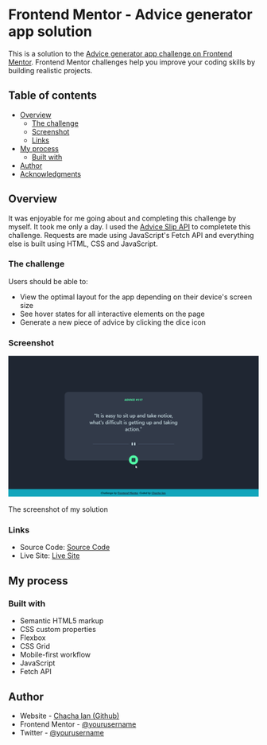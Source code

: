 # Frontend Mentor - Advice generator app solution

This is a solution to the [Advice generator app challenge on Frontend Mentor](https://www.frontendmentor.io/challenges/advice-generator-app-QdUG-13db). Frontend Mentor challenges help you improve your coding skills by building realistic projects.

## Table of contents

- [Overview](#overview)
  - [The challenge](#the-challenge)
  - [Screenshot](#screenshot)
  - [Links](#links)
- [My process](#my-process)
  - [Built with](#built-with)
- [Author](#author)
- [Acknowledgments](#acknowledgments)


## Overview
It was enjoyable for me going about and completing this challenge by myself. It took me only a day. I used the [Advice Slip API](https://api.adviceslip.com) to completete this challenge. Requests are made using JavaScript's Fetch API and everything else is built using HTML, CSS and JavaScript.

### The challenge

Users should be able to:

- View the optimal layout for the app depending on their device's screen size
- See hover states for all interactive elements on the page
- Generate a new piece of advice by clicking the dice icon

### Screenshot
![Design preview](./design/AdviceGenerator.png)

The screenshot of my solution

### Links

- Source Code: [Source Code](https://github.com/Dezynre/Advice-Generator-App)
- Live Site: [Live Site](https://dezynre.github.io/Advice-Generator-App/)

## My process

### Built with

- Semantic HTML5 markup
- CSS custom properties
- Flexbox
- CSS Grid
- Mobile-first workflow
- JavaScript
- Fetch API



## Author

- Website - [Chacha Ian (Github)](https://github.com/Dezynre)
- Frontend Mentor - [@yourusername](https://www.frontendmentor.io/profile/Dezynre)
- Twitter - [@yourusername](https://www.twitter.com/ExpertChurcher)
